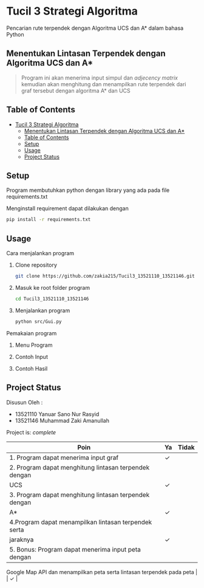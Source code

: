 # Tucil 3 Strategi Algoritma

Pencarian rute terpendek dengan Algoritma UCS dan A* dalam bahasa Python

## Menentukan Lintasan Terpendek dengan Algoritma UCS dan A*

> Program ini akan menerima input simpul dan _adjecency matrix_ kemudian akan menghitung dan menampilkan rute terpendek dari graf tersebut dengan algoritma A* dan UCS

## Table of Contents

- [Tucil 3 Strategi Algoritma](#tucil-3-strategi-algoritma)
  - [Menentukan Lintasan Terpendek dengan Algoritma UCS dan A\*](#menentukan-lintasan-terpendek-dengan-algoritma-ucs-dan-a)
  - [Table of Contents](#table-of-contents)
  - [Setup](#setup)
  - [Usage](#usage)
  - [Project Status](#project-status)

## Setup

Program membutuhkan python dengan library yang ada pada file requirements.txt

Menginstall requirement dapat dilakukan dengan

```bash
pip install -r requirements.txt
```

## Usage

Cara menjalankan program

1. Clone repository

   ```bash
   git clone https://github.com/zakia215/Tucil3_13521110_13521146.git
   ```

2. Masuk ke root folder program

   ```bash
   cd Tucil3_13521110_13521146
   ```

3. Menjalankan program

   ```bash
   python src/Gui.py
   ```

Pemakaian program

1. Menu Program

2. Contoh Input

3. Contoh Hasil

## Project Status

 Disusun Oleh :

- 13521110 Yanuar Sano Nur Rasyid  
- 13521146 Muhammad Zaki Amanullah

Project is: _complete_

| Poin                                                      |  Ya | Tidak  |
| -----------                                               | ----|  ----  |
| 1. Program dapat menerima input graf                        | ✓  |        |
| 2. Program dapat menghitung lintasan terpendek dengan
UCS                                                          | ✓  |        |
| 3.  Program dapat menghitung lintasan terpendek dengan
A*                                                            | ✓ |         |
| 4.Program dapat menampilkan lintasan terpendek serta
jaraknya                                                      | ✓ |         |
| 5. Bonus: Program dapat menerima input peta dengan
Google Map API dan menampilkan peta serta lintasan
terpendek pada peta                                           | |      ✓    |

<!-- Optional -->
<!-- ## License -->
<!-- This project is open source and available under the [... License](). -->

<!-- You don't have to include all sections - just the one's relevant to your project -->